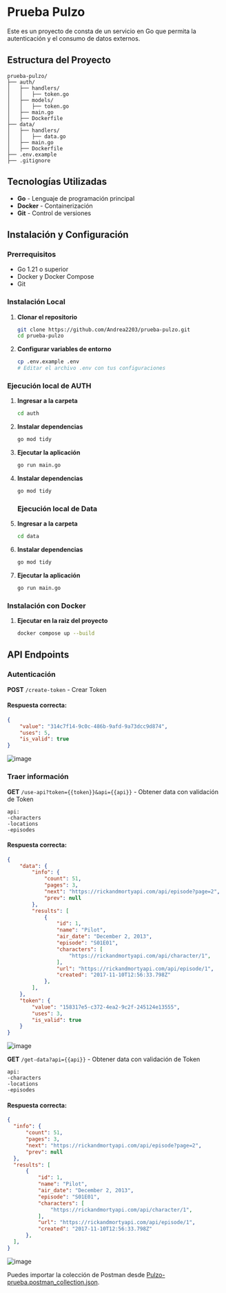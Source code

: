 # Prueba Pulzo

Este es un proyecto de consta de un servicio en Go que permita la autenticación y el consumo de datos externos.

## Estructura del Proyecto

```
prueba-pulzo/
├── auth/              
│   ├── handlers/           
│   │   ├── token.go
│   ├── models/           
│   │   ├── token.go
│   ├── main.go
│   ├── Dockerfile
├── data/
│   ├── handlers/           
│   │   ├── data.go
│   ├── main.go
│   ├── Dockerfile
├── .env.example       
├── .gitignore         
```

## Tecnologías Utilizadas

- **Go** - Lenguaje de programación principal
- **Docker** - Containerización
- **Git** - Control de versiones

## Instalación y Configuración

### Prerrequisitos

- Go 1.21 o superior
- Docker y Docker Compose
- Git

### Instalación Local

1. **Clonar el repositorio**
   ```bash
   git clone https://github.com/Andrea2203/prueba-pulzo.git
   cd prueba-pulzo
   ```

2. **Configurar variables de entorno**
   ```bash
   cp .env.example .env
   # Editar el archivo .env con tus configuraciones
   ```
### Ejecución local de AUTH
1. **Ingresar a la carpeta**
   ```bash
   cd auth
   ```
2. **Instalar dependencias**
   ```bash
   go mod tidy
   ```

3. **Ejecutar la aplicación**
   ```bash
   go run main.go
   ```
   
3. **Instalar dependencias**
   ```bash
   go mod tidy
   ```
   ### Ejecución local de Data
1. **Ingresar a la carpeta**
   ```bash
   cd data
   ```
2. **Instalar dependencias**
   ```bash
   go mod tidy
   ```

3. **Ejecutar la aplicación**
   ```bash
   go run main.go
   ```
   
### Instalación con Docker
1. **Ejecutar en la raiz del proyecto**
   ```bash
   docker compose up --build
   ```

## API Endpoints

### Autenticación
**POST** `/create-token` - Crear Token
#### Respuesta correcta:
```json
{
    "value": "314c7f14-9c0c-486b-9afd-9a73dcc9d874",
    "uses": 5,
    "is_valid": true
}
```
![image](https://github.com/user-attachments/assets/06c864a4-278d-4428-9e73-b07e6dc29971)

### Traer información
**GET** `/use-api?token={{token}}&api={{api}}` - Obtener data con validación de Token
```bach
api: 
-characters
-locations
-episodes

```
#### Respuesta correcta:
```json
{
    "data": {
        "info": {
            "count": 51,
            "pages": 3,
            "next": "https://rickandmortyapi.com/api/episode?page=2",
            "prev": null
        },
        "results": [
            {
                "id": 1,
                "name": "Pilot",
                "air_date": "December 2, 2013",
                "episode": "S01E01",
                "characters": [
                    "https://rickandmortyapi.com/api/character/1",
                ],
                "url": "https://rickandmortyapi.com/api/episode/1",
                "created": "2017-11-10T12:56:33.798Z"
            },
        ],
    },
    "token": {
        "value": "158317e5-c372-4ea2-9c2f-245124e13555",
        "uses": 3,
        "is_valid": true
    }
}
```
![image](https://github.com/user-attachments/assets/45db4a16-8869-4b10-b959-5abde44b6c84)

**GET** `/get-data?api={{api}}` - Obtener data con validación de Token
```bach
api: 
-characters
-locations
-episodes

```
#### Respuesta correcta:
```json
{
  "info": {
      "count": 51,
      "pages": 3,
      "next": "https://rickandmortyapi.com/api/episode?page=2",
      "prev": null
  },
  "results": [
      {
          "id": 1,
          "name": "Pilot",
          "air_date": "December 2, 2013",
          "episode": "S01E01",
          "characters": [
              "https://rickandmortyapi.com/api/character/1",
          ],
          "url": "https://rickandmortyapi.com/api/episode/1",
          "created": "2017-11-10T12:56:33.798Z"
      },
  ],
}
```
![image](https://github.com/user-attachments/assets/5b4e9a6f-2811-4f19-be8c-e56ec43d5f65)

Puedes importar la colección de Postman desde [Pulzo-prueba.postman_collection.json](Pulzo-prueba.postman_collection.json).



